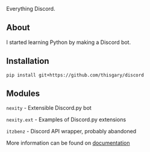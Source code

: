 Everything Discord.

## About

I started learning Python by making a Discord bot.

## Installation

    pip install git+https://github.com/thisgary/discord

## Modules

`nexity` - Extensible Discord.py bot

`nexity.ext` - Examples of Discord.py extensions

`itzbenz` - Discord API wrapper, probably abandoned

More information can be found on 
[documentation](https://github.com/thisgary/discord/wiki/Documentation)
